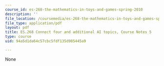 ```yaml
---
course_id: es-268-the-mathematics-in-toys-and-games-spring-2010
description: ''
file_location: /coursemedia/es-268-the-mathematics-in-toys-and-games-spring-2010/94a5d1da64c57cbc5fdf135d985445a9_MITES_268S10_Ses5_ConFour.pdf
file_type: application/pdf
layout: pdf
title: ES.268 Connect four and additional AI topics, Course Notes 5
type: course
uid: 94a5d1da64c57cbc5fdf135d985445a9

---
```

None